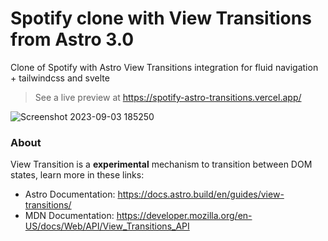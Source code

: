 # Spotify clone with View Transitions from Astro 3.0

Clone of Spotify with Astro View Transitions integration for fluid navigation + tailwindcss and svelte
> See a live preview at https://spotify-astro-transitions.vercel.app/

![Screenshot 2023-09-03 185250](https://github.com/igorm84/spotify-astro-transitions/assets/16727448/6cfdd5f6-d3d0-44ae-8798-ad608699fadf)



### About

View Transition is a **experimental** mechanism to transition between DOM states, learn more in these links:

- Astro Documentation: https://docs.astro.build/en/guides/view-transitions/
- MDN Documentation: https://developer.mozilla.org/en-US/docs/Web/API/View_Transitions_API
